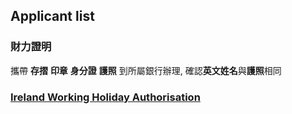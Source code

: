 ## Applicant list

### 財力證明 
攜帶 **存摺** **印章** **身分證** **護照** 到所屬銀行辦理, 確認**英文姓名**與**護照**相同  

### [Ireland Working Holiday Authorisation](applicant_list/Ireland_WHA.md)

